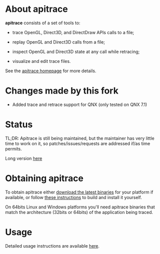 About **apitrace**
==================

**apitrace** consists of a set of tools to:

* trace OpenGL, Direct3D, and DirectDraw APIs calls to a file;

* replay OpenGL and Direct3D calls from a file;

* inspect OpenGL and Direct3D state at any call while retracing;

* visualize and edit trace files.

See the [apitrace homepage](https://apitrace.github.io/) for more details.


Changes made by this fork
=========================

* Added trace and retrace support for QNX (only tested on QNX 7.1)

Status
======

TL;DR: Apitrace is still being maintained, but the maintainer has very little
time to work on it, so patches/issues/requests are addressed if/as time permits.

Long version [here](https://jrfonseca.blogspot.co.uk/2016/10/apitrace-maintenance.html)


Obtaining **apitrace**
======================

To obtain apitrace either [download the latest
binaries](https://apitrace.github.io/#download) for your platform if available,
or follow [these instructions](docs/INSTALL.markdown) to build and install it
yourself.

On 64bits Linux and Windows platforms you'll need apitrace binaries that match
the architecture (32bits or 64bits) of the application being traced.


Usage
=====

Detailed usage instructions are available [here](docs/USAGE.markdown).